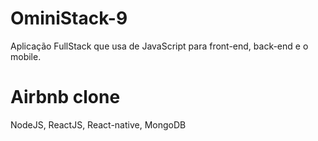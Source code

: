# OminiStack-9
Aplicação FullStack que usa de JavaScript para front-end, back-end e o mobile.

# Airbnb clone
NodeJS, ReactJS, React-native, MongoDB

